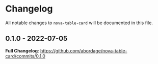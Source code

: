 # Changelog

All notable changes to `nova-table-card` will be documented in this file.

## 0.1.0 - 2022-07-05

**Full Changelog**: https://github.com/abordage/nova-table-card/commits/0.1.0
